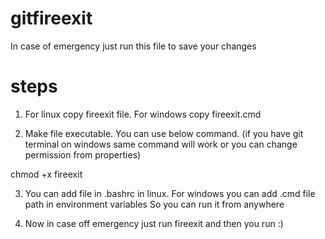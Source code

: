 # gitfireexit
In case of emergency just run this file to save your changes

# steps
1. For linux copy fireexit file. For windows copy fireexit.cmd

2.  Make file executable. You can use below command. (if you have git terminal on windows same command will work or you can change permission from properties)

   chmod +x fireexit

3. You can add file in .bashrc in linux. For windows you can add .cmd file path in environment variables 
   So you can run it from anywhere

4. Now in case off emergency just run fireexit and then you run :)

